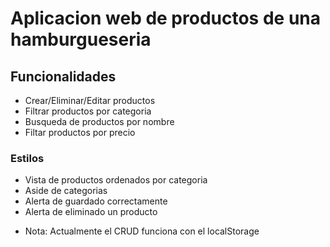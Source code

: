 # Aplicacion web de productos de una hamburgueseria

## Funcionalidades

- Crear/Eliminar/Editar productos
- Filtrar productos por categoria
- Busqueda de productos por nombre
- Filtar productos por precio

### Estilos

- Vista de productos ordenados por categoria
- Aside de categorias
- Alerta de guardado correctamente
- Alerta de eliminado un producto

* Nota: Actualmente el CRUD funciona con el localStorage
